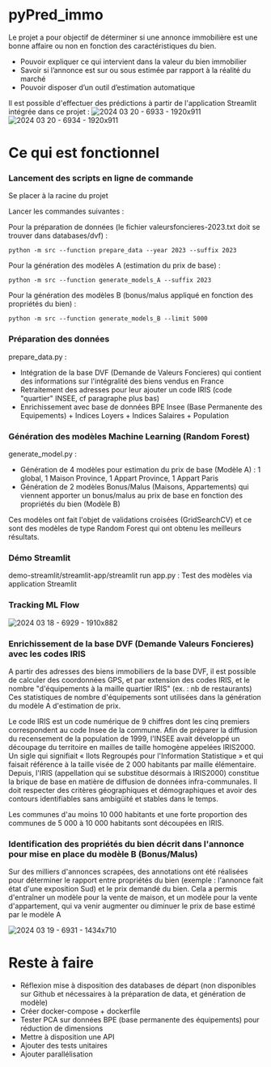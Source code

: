 # pyPred_immo

Le projet a pour objectif de déterminer si une annonce immobilière est une bonne affaire ou non en fonction des caractéristiques du bien.

- Pouvoir expliquer ce qui intervient dans la valeur du bien immobilier
- Savoir si l’annonce est sur ou sous estimée par rapport à la réalité du marché
- Pouvoir disposer d’un outil d’estimation automatique

Il est possible d'effectuer des prédictions à partir de l'application Streamlit intégrée dans ce projet :
![2024 03 20 - 6933 - 1920x911](https://github.com/chvalois/pyPred_immo/assets/32735527/a7af5db6-035e-49c0-810f-90ccd8bebdb1)
![2024 03 20 - 6934 - 1920x911](https://github.com/chvalois/pyPred_immo/assets/32735527/0413366f-0518-468e-976a-d2609173a39e)


# Ce qui est fonctionnel

### Lancement des scripts en ligne de commande

Se placer à la racine du projet

Lancer les commandes suivantes : 

Pour la préparation de données (le fichier valeursfoncieres-2023.txt doit se trouver dans databases/dvf) :
```
python -m src --function prepare_data --year 2023 --suffix 2023
```

Pour la génération des modèles A (estimation du prix de base) : 
```
python -m src --function generate_models_A --suffix 2023
```

Pour la génération des modèles B (bonus/malus appliqué en fonction des propriétés du bien) :
```
python -m src --function generate_models_B --limit 5000
```

### Préparation des données

prepare_data.py : 
- Intégration de la base DVF (Demande de Valeurs Foncieres) qui contient des informations sur l'intégralité des biens vendus en France
- Retraitement des adresses pour leur ajouter un code IRIS (code "quartier" INSEE, cf paragraphe plus bas)
- Enrichissement avec base de données BPE Insee (Base Permanente des Equipements) + Indices Loyers + Indices Salaires + Population

### Génération des modèles Machine Learning (Random Forest)
generate_model.py : 
- Génération de 4 modèles pour estimation du prix de base (Modèle A) : 1 global, 1 Maison Province, 1 Appart Province, 1 Appart Paris
- Génération de 2 modèles Bonus/Malus (Maisons, Appartements) qui viennent apporter un bonus/malus au prix de base en fonction des propriétés du bien (Modèle B)

Ces modèles ont fait l'objet de validations croisées (GridSearchCV) et ce sont des modèles de type Random Forest qui ont obtenu les meilleurs résultats.

### Démo Streamlit

demo-streamlit/streamlit-app/streamlit run app.py : Test des modèles via application Streamlit

### Tracking ML Flow

![2024 03 18 - 6929 - 1910x882](https://github.com/chvalois/pyPred_immo/assets/32735527/7c3a0d20-b8f8-403c-b624-fb97c4c99b1b)

### Enrichissement de la base DVF (Demande Valeurs Foncieres) avec les codes IRIS

A partir des adresses des biens immobiliers de la base DVF, il est possible de calculer des coordonnées GPS, et par extension des codes IRIS, et le nombre "d'équipements à la maille quartier IRIS" (ex. : nb de restaurants)
Ces statistiques de nombre d'équipements sont utilisées dans la génération du modèle A d'estimation de prix.

Le code IRIS est un code numérique de 9 chiffres dont les cinq premiers correspondent au code Insee de la commune.
Afin de préparer la diffusion du recensement de la population de 1999, l'INSEE avait développé un découpage du territoire en mailles de taille homogène appelées IRIS2000. Un sigle qui signifiait « Ilots Regroupés pour l'Information Statistique » et qui faisait référence à la taille visée de 2 000 habitants par maille élémentaire. Depuis, l'IRIS (appellation qui se substitue désormais à IRIS2000) constitue la brique de base en matière de diffusion de données infra-communales. Il doit respecter des critères géographiques et démographiques et avoir des contours identifiables sans ambigüité et stables dans le temps.

Les communes d'au moins 10 000 habitants et une forte proportion des communes de 5 000 à 10 000 habitants sont découpées en IRIS.

### Identification des propriétés du bien décrit dans l'annonce pour mise en place du modèle B (Bonus/Malus)

Sur des milliers d'annonces scrapées, des annotations ont été réalisées pour déterminer le rapport entre propriétés du bien (exemple : l'annonce fait état d'une exposition Sud) et le prix demandé du bien.
Cela a permis d'entraîner un modèle pour la vente de maison, et un modèle pour la vente d'appartement, qui va venir augmenter ou diminuer le prix de base estimé par le modèle A 

![2024 03 19 - 6931 - 1434x710](https://github.com/chvalois/pyPred_immo/assets/32735527/726d6e58-2373-49bc-8ccc-fa8a4b827307)

# Reste à faire

- Réflexion mise à disposition des databases de départ (non disponibles sur Github et nécessaires à la préparation de data, et génération de modèle)
- Créer docker-compose + dockerfile
- Tester PCA sur données BPE (base permanente des équipements) pour réduction de dimensions
- Mettre à disposition une API
- Ajouter des tests unitaires
- Ajouter parallélisation



